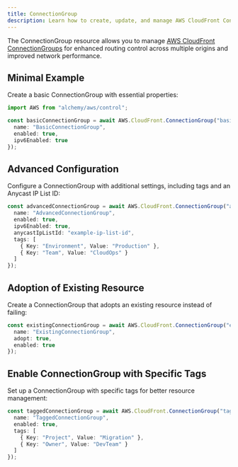 ```yaml
---
title: ConnectionGroup
description: Learn how to create, update, and manage AWS CloudFront ConnectionGroups using Alchemy Cloud Control.
---
```



The ConnectionGroup resource allows you to manage [AWS CloudFront ConnectionGroups](https://docs.aws.amazon.com/cloudfront/latest/userguide/) for enhanced routing control across multiple origins and improved network performance.

## Minimal Example

Create a basic ConnectionGroup with essential properties:

```ts
import AWS from "alchemy/aws/control";

const basicConnectionGroup = await AWS.CloudFront.ConnectionGroup("basic-connection-group", {
  name: "BasicConnectionGroup",
  enabled: true,
  ipv6Enabled: true
});
```

## Advanced Configuration

Configure a ConnectionGroup with additional settings, including tags and an Anycast IP List ID:

```ts
const advancedConnectionGroup = await AWS.CloudFront.ConnectionGroup("advanced-connection-group", {
  name: "AdvancedConnectionGroup",
  enabled: true,
  ipv6Enabled: true,
  anycastIpListId: "example-ip-list-id",
  tags: [
    { Key: "Environment", Value: "Production" },
    { Key: "Team", Value: "CloudOps" }
  ]
});
```

## Adoption of Existing Resource

Create a ConnectionGroup that adopts an existing resource instead of failing:

```ts
const existingConnectionGroup = await AWS.CloudFront.ConnectionGroup("existing-connection-group", {
  name: "ExistingConnectionGroup",
  adopt: true,
  enabled: true
});
```

## Enable ConnectionGroup with Specific Tags

Set up a ConnectionGroup with specific tags for better resource management:

```ts
const taggedConnectionGroup = await AWS.CloudFront.ConnectionGroup("tagged-connection-group", {
  name: "TaggedConnectionGroup",
  enabled: true,
  tags: [
    { Key: "Project", Value: "Migration" },
    { Key: "Owner", Value: "DevTeam" }
  ]
});
```
